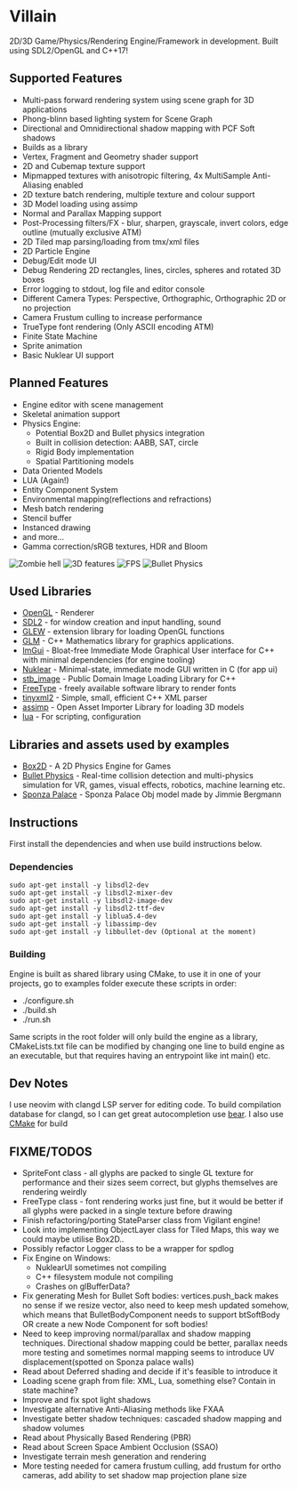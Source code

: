 # Villain
2D/3D Game/Physics/Rendering Engine/Framework in development. Built using SDL2/OpenGL and C++17!

## Supported Features

* Multi-pass forward rendering system using scene graph for 3D applications
* Phong-blinn based lighting system for Scene Graph
* Directional and Omnidirectional shadow mapping with PCF Soft shadows
* Builds as a library
* Vertex, Fragment and Geometry shader support
* 2D and Cubemap texture support
* Mipmapped textures with anisotropic filtering, 4x MultiSample Anti-Aliasing enabled
* 2D texture batch rendering, multiple texture and colour support
* 3D Model loading using assimp
* Normal and Parallax Mapping support
* Post-Processing filters/FX - blur, sharpen, grayscale, invert colors, edge outline (mutually exclusive ATM)
* 2D Tiled map parsing/loading from tmx/xml files
* 2D Particle Engine
* Debug/Edit mode UI
* Debug Rendering 2D rectangles, lines, circles, spheres and rotated 3D boxes
* Error logging to stdout, log file and editor console
* Different Camera Types: Perspective, Orthographic, Orthographic 2D or no projection
* Camera Frustum culling to increase performance
* TrueType font rendering (Only ASCII encoding ATM)
* Finite State Machine
* Sprite animation
* Basic Nuklear UI support

## Planned Features

* Engine editor with scene management
* Skeletal animation support
* Physics Engine:
    * Potential Box2D and Bullet physics integration
    * Built in collision detection: AABB, SAT, circle
    * Rigid Body implementation
    * Spatial Partitioning models
* Data Oriented Models
* LUA (Again!)
* Entity Component System
* Environmental mapping(reflections and refractions)
* Mesh batch rendering
* Stencil buffer
* Instanced drawing
* and more...
* Gamma correction/sRGB textures, HDR and Bloom


![Zombie hell](screenshots/Zombies.png?raw=true "Villain Engine Demo: 2D Bullet Hell game")
![3D features](screenshots/SponzaDemo.png?raw=true "Villain Engine Demo: 3D demo with models/lighting/shadow/normal mapping etc.")
![FPS](screenshots/FPS.png?raw=true "Villain Engine Demo: Wolfenstein/Doom clone")
![Bullet Physics](screenshots/Bullet.png?raw=true "Villain Engine Demo: Bullet Physics integration")

## Used Libraries

 * [OpenGL](https://www.opengl.org) - Renderer
 * [SDL2](https://www.libsdl.org/) - for window creation and input handling, sound
 * [GLEW](https://glew.sourceforge.net/) - extension library for loading OpenGL functions
 * [GLM](https://glm.g-truc.net/0.9.8/index.html) - C++ Mathematics library for graphics applications.
 * [ImGui](https://github.com/ocornut/imgui) - Bloat-free Immediate Mode Graphical User interface for C++ with minimal dependencies (for engine tooling)
 * [Nuklear](https://github.com/Immediate-Mode-UI/Nuklear) - Minimal-state, immediate mode GUI written in C (for app ui)
 * [stb_image](https://github.com/nothings/stb) - Public Domain Image Loading Library for C++
 * [FreeType](https://freetype.org/index.html) - freely available software library to render fonts
 * [tinyxml2](https://github.com/leethomason/tinyxml2) - Simple, small, efficient C++ XML parser
 * [assimp](https://github.com/assimp/assimp) - Open Asset Importer Library for loading 3D models
 * [lua](https://www.lua.org/) - For scripting, configuration


## Libraries and assets used by examples
 * [Box2D](https://box2d.org/) - A 2D Physics Engine for Games
 * [Bullet Physics](https://bulletphysics.org/) - Real-time collision detection and multi-physics simulation for VR, games, visual effects, robotics, machine learning etc.
 * [Sponza Palace](https://github.com/jimmiebergmann/Sponza) - Sponza Palace Obj model made by Jimmie Bergmann


## Instructions

First install the dependencies and when use build instructions below.

### Dependencies
    sudo apt-get install -y libsdl2-dev
    sudo apt-get install -y libsdl2-mixer-dev
    sudo apt-get install -y libsdl2-image-dev
    sudo apt-get install -y libsdl2-ttf-dev
    sudo apt-get install -y liblua5.4-dev
    sudo apt-get install -y libassimp-dev
    sudo apt-get install -y libbullet-dev (Optional at the moment)

### Building

Engine is built as shared library using CMake, to use it in one of your projects,
go to examples folder execute these scripts in order:
 * ./configure.sh
 * ./build.sh
 * ./run.sh

 Same scripts in the root folder will only build the engine as a library, CMakeLists.txt file can be modified by changing
 one line to build engine as an executable, but that requires having an entrypoint like int main() etc.

## Dev Notes

I use neovim with clangd LSP server for editing code. To build compilation database for clangd, so I can get great autocompletion
use [bear](https://github.com/rizsotto/Bear). I also use [CMake](https://cmake.org/) for build

## FIXME/TODOS

 * SpriteFont class - all glyphs are packed to single GL texture for performance and their sizes
     seem correct, but glyphs themselves are rendering weirdly
 * FreeType class - font rendering works just fine, but it would be better if all glyphs were packed
     in a single texture before drawing
 * Finish refactoring/porting StateParser class from Vigilant engine!
 * Look into implementing ObjectLayer class for Tiled Maps, this way we could maybe utilise Box2D..
 * Possibly refactor Logger class to be a wrapper for spdlog
 * Fix Engine on Windows:
   - NuklearUI sometimes not compiling
   - C++ filesystem module not compiling
   - Crashes on glBufferData?
 * Fix generating Mesh for Bullet Soft bodies: vertices.push_back makes no sense if we resize vector, also need to keep mesh updated somehow, which means
    that BulletBodyComponent needs to support btSoftBody OR create a new Node Component for soft bodies!
 * Need to keep improving normal/parallax and shadow mapping techniques. Directional shadow mapping could be better, parallax needs more testing and
   sometimes normal mapping seems to introduce UV displacement(spotted on Sponza palace walls)
 * Read about Deferred shading and decide if it's feasible to introduce it
 * Loading scene graph from file: XML, Lua, something else? Contain in state machine?
 * Improve and fix spot light shadows
 * Investigate alternative Anti-Aliasing methods like FXAA
 * Investigate better shadow techniques: cascaded shadow mapping and shadow volumes
 * Read about Physically Based Rendering (PBR)
 * Read about Screen Space Ambient Occlusion (SSAO)
 * Investigate terrain mesh generation and rendering
 * More testing needed for camera frustum culling, add frustum for ortho cameras, add ability to set shadow map projection plane size
